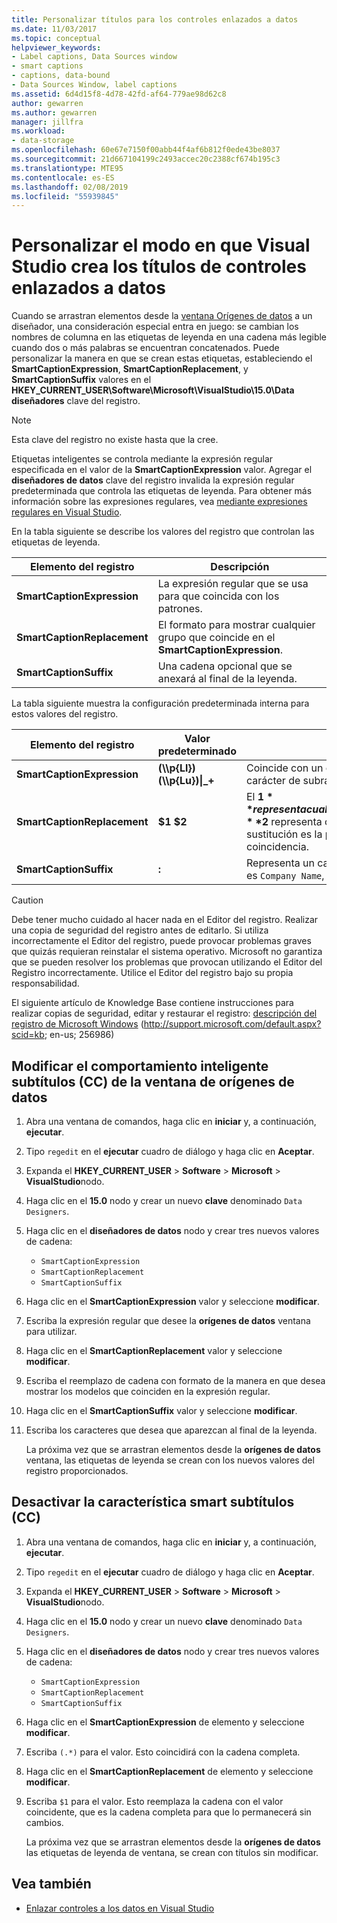```yaml
---
title: Personalizar títulos para los controles enlazados a datos
ms.date: 11/03/2017
ms.topic: conceptual
helpviewer_keywords:
- Label captions, Data Sources window
- smart captions
- captions, data-bound
- Data Sources Window, label captions
ms.assetid: 6d4d15f8-4d78-42fd-af64-779ae98d62c8
author: gewarren
ms.author: gewarren
manager: jillfra
ms.workload:
- data-storage
ms.openlocfilehash: 60e67e7150f00abb44f4af6b812f0ede43be8037
ms.sourcegitcommit: 21d667104199c2493accec20c2388cf674b195c3
ms.translationtype: MTE95
ms.contentlocale: es-ES
ms.lasthandoff: 02/08/2019
ms.locfileid: "55939845"
---
```

# <a name="customize-how-visual-studio-creates-captions-for-data-bound-controls"></a>Personalizar el modo en que Visual Studio crea los títulos de controles enlazados a datos

Cuando se arrastran elementos desde la [ventana Orígenes de datos](add-new-data-sources.md#data-sources-window) a un diseñador, una consideración especial entra en juego: se cambian los nombres de columna en las etiquetas de leyenda en una cadena más legible cuando dos o más palabras se encuentran concatenados. Puede personalizar la manera en que se crean estas etiquetas, estableciendo el **SmartCaptionExpression**, **SmartCaptionReplacement**, y **SmartCaptionSuffix** valores en el **HKEY_CURRENT_USER\Software\Microsoft\VisualStudio\15.0\Data diseñadores** clave del registro.

> [!NOTE]
> Esta clave del registro no existe hasta que la cree.

Etiquetas inteligentes se controla mediante la expresión regular especificada en el valor de la **SmartCaptionExpression** valor. Agregar el **diseñadores de datos** clave del registro invalida la expresión regular predeterminada que controla las etiquetas de leyenda. Para obtener más información sobre las expresiones regulares, vea [mediante expresiones regulares en Visual Studio](../ide/using-regular-expressions-in-visual-studio.md).

En la tabla siguiente se describe los valores del registro que controlan las etiquetas de leyenda.

|Elemento del registro|Descripción|
|-------------------|-----------------|
|**SmartCaptionExpression**|La expresión regular que se usa para que coincida con los patrones.|
|**SmartCaptionReplacement**|El formato para mostrar cualquier grupo que coincide en el **SmartCaptionExpression**.|
|**SmartCaptionSuffix**|Una cadena opcional que se anexará al final de la leyenda.|

La tabla siguiente muestra la configuración predeterminada interna para estos valores del registro.

|Elemento del registro|Valor predeterminado|Explicación|
|-------------------|-------------------|-----------------|
|**SmartCaptionExpression**|**(\\\p{Ll})(\\\p{Lu})&#124;_+**|Coincide con un carácter en minúscula seguido por un carácter en mayúscula o un carácter de subrayado.|
|**SmartCaptionReplacement**|**$1 $2**|El **$1** representa cualquier carácter coincidente en el primer paréntesis de la expresión y el **$2** representa cualquier carácter coincidente en el segundo paréntesis. La sustitución es la primera coincidencia, un espacio y, a continuación, la segunda coincidencia.|
|**SmartCaptionSuffix**|**:**|Representa un carácter que se anexa a la cadena devuelta. Por ejemplo, si el título es `Company Name`, el sufijo facilita `Company Name:`|

> [!CAUTION]
> Debe tener mucho cuidado al hacer nada en el Editor del registro. Realizar una copia de seguridad del registro antes de editarlo. Si utiliza incorrectamente el Editor del registro, puede provocar problemas graves que quizás requieran reinstalar el sistema operativo. Microsoft no garantiza que se pueden resolver los problemas que provocan utilizando el Editor del Registro incorrectamente. Utilice el Editor del registro bajo su propia responsabilidad.
>
> El siguiente artículo de Knowledge Base contiene instrucciones para realizar copias de seguridad, editar y restaurar el registro: [descripción del registro de Microsoft Windows](http://support.microsoft.com/default.aspx?scid=kb;en-us;256986) (http://support.microsoft.com/default.aspx?scid=kb; en-us; 256986)

## <a name="modify-the-smart-captioning-behavior-of-the-data-sources-window"></a>Modificar el comportamiento inteligente subtítulos (CC) de la ventana de orígenes de datos

1.  Abra una ventana de comandos, haga clic en **iniciar** y, a continuación, **ejecutar**.

2.  Tipo `regedit` en el **ejecutar** cuadro de diálogo y haga clic en **Aceptar**.

3.  Expanda el **HKEY_CURRENT_USER** > **Software** > **Microsoft** > **VisualStudio**nodo.

4.  Haga clic en el **15.0** nodo y crear un nuevo **clave** denominado `Data Designers`.

5.  Haga clic en el **diseñadores de datos** nodo y crear tres nuevos valores de cadena:

    - `SmartCaptionExpression`
    - `SmartCaptionReplacement`
    - `SmartCaptionSuffix`

6. Haga clic en el **SmartCaptionExpression** valor y seleccione **modificar**.

7. Escriba la expresión regular que desee la **orígenes de datos** ventana para utilizar.

8. Haga clic en el **SmartCaptionReplacement** valor y seleccione **modificar**.

9. Escriba el reemplazo de cadena con formato de la manera en que desea mostrar los modelos que coinciden en la expresión regular.

10. Haga clic en el **SmartCaptionSuffix** valor y seleccione **modificar**.

11. Escriba los caracteres que desea que aparezcan al final de la leyenda.

    La próxima vez que se arrastran elementos desde la **orígenes de datos** ventana, las etiquetas de leyenda se crean con los nuevos valores del registro proporcionados.

## <a name="turn-off-the-smart-captioning-feature"></a>Desactivar la característica smart subtítulos (CC)

1.  Abra una ventana de comandos, haga clic en **iniciar** y, a continuación, **ejecutar**.

2.  Tipo `regedit` en el **ejecutar** cuadro de diálogo y haga clic en **Aceptar**.

3.  Expanda el **HKEY_CURRENT_USER** > **Software** > **Microsoft** > **VisualStudio**nodo.

4.  Haga clic en el **15.0** nodo y crear un nuevo **clave** denominado `Data Designers`.

5.  Haga clic en el **diseñadores de datos** nodo y crear tres nuevos valores de cadena:

    - `SmartCaptionExpression`
    - `SmartCaptionReplacement`
    - `SmartCaptionSuffix`

6. Haga clic en el **SmartCaptionExpression** de elemento y seleccione **modificar**.

7. Escriba `(.*)` para el valor. Esto coincidirá con la cadena completa.

8. Haga clic en el **SmartCaptionReplacement** de elemento y seleccione **modificar**.

9. Escriba `$1` para el valor. Esto reemplaza la cadena con el valor coincidente, que es la cadena completa para que lo permanecerá sin cambios.

    La próxima vez que se arrastran elementos desde la **orígenes de datos** las etiquetas de leyenda de ventana, se crean con títulos sin modificar.

## <a name="see-also"></a>Vea también

- [Enlazar controles a los datos en Visual Studio](../data-tools/bind-controls-to-data-in-visual-studio.md)